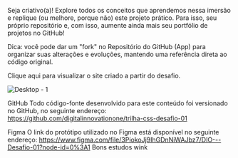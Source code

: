 Seja criativo(a)! Explore todos os conceitos que aprendemos nessa imersão e replique (ou melhore, porque não) este projeto prático. Para isso, seu próprio repositório e, com isso, aumente ainda mais seu portfólio de projetos no GitHub!
 
Dica: você pode dar um "fork" no Repositório do GitHub (App) para organizar suas alterações e evoluções, mantendo uma referência direta ao código original.
 
 Clique aqui para visualizar o site criado a partir do desafio.
 
  ![Desktop - 1](https://user-images.githubusercontent.com/128502624/234340607-5eaf42ba-b14d-47e7-9558-562b0235dbc3.png)


GitHub
Todo código-fonte desenvolvido para este conteúdo foi versionado no GitHub, no seguinte endereço:
https://github.com/digitalinnovationone/trilha-css-desafio-01
 
Figma
O link do protótipo utilizado no Figma está disponível no seguinte endereço:
https://www.figma.com/file/3PiokoJj9IhGDnNiWAJbz7/DIO---Desafio-01?node-id=0%3A1
Bons estudos wink
